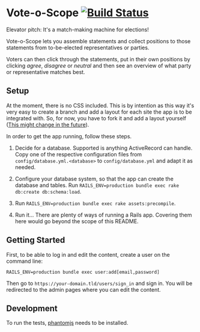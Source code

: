 # Vote-o-Scope [![Build Status](https://travis-ci.org/tsujigiri/vote-o-scope.svg?branch=master)](https://travis-ci.org/tsujigiri/vote-o-scope)

Elevator pitch: It's a match-making machine for elections!

Vote-o-Scope lets you assemble statements and collect positions to those
statements from to-be-elected representatives or parties.

Voters can then click through the statements, put in their own positions
by clicking *agree*, *disagree* or *neutral* and then see an overview
of what party or representative matches best.


## Setup

At the moment, there is no CSS included. This is by intention as this
way it's very easy to create a branch and add a layout for each site
the app is to be integrated with. So, for now, you have to fork it and
add a layout yourself
([This might change in the future](https://github.com/tsujigiri/vote-o-scope/issues/3)).

In order to get the app running, follow these steps.

1. Decide for a database. Supported is anything ActiveRecord can handle.
   Copy one of the respective configuration files from
   `config/database.yml.<database>` to `config/database.yml` and adapt
   it as needed.

2. Configure your database system, so that the app can create the
   database and tables. Run
   `RAILS_ENV=production bundle exec rake db:create db:schema:load`.

3. Run `RAILS_ENV=production bundle exec rake assets:precompile`.

4. Run it... There are plenty of ways of running a Rails app. Covering
   them here would go beyond the scope of this README.


## Getting Started

First, to be able to log in and edit the content, create a user on the
command line:

```
RAILS_ENV=production bundle exec user:add[email,password]
```

Then go to `https://your-domain.tld/users/sign_in` and sign in. You will
be redirected to the admin pages where you can edit the content.

## Development

To run the tests, [phantomjs](http://phantomjs.org/) needs to be installed.

